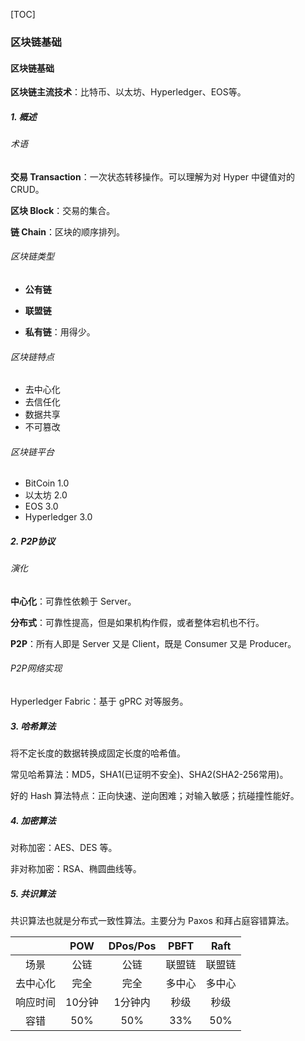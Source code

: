 [TOC]

### 区块链基础

#### 区块链基础

**区块链主流技术**：比特币、以太坊、Hyperledger、EOS等。

##### 1. 概述

###### 术语

**交易 Transaction**：一次状态转移操作。可以理解为对 Hyper 中键值对的 CRUD。

**区块 Block**：交易的集合。

**链 Chain**：区块的顺序排列。

###### 区块链类型

- **公有链**

- **联盟链**

- **私有链**：用得少。

###### 区块链特点

- 去中心化
- 去信任化
- 数据共享
- 不可篡改

###### 区块链平台

- BitCoin 1.0
- 以太坊  2.0
- EOS  3.0
- Hyperledger 3.0

##### 2. P2P协议

###### 演化

**中心化**：可靠性依赖于 Server。

**分布式**：可靠性提高，但是如果机构作假，或者整体宕机也不行。

**P2P**：所有人即是 Server 又是 Client，既是 Consumer 又是 Producer。

###### P2P网络实现

Hyperledger Fabric：基于 gPRC 对等服务。

##### 3. 哈希算法

将不定长度的数据转换成固定长度的哈希值。

常见哈希算法：MD5，SHA1(已证明不安全)、SHA2(SHA2-256常用)。

好的 Hash 算法特点：正向快速、逆向困难；对输入敏感；抗碰撞性能好。

##### 4. 加密算法

对称加密：AES、DES 等。

非对称加密：RSA、椭圆曲线等。

##### 5. 共识算法

共识算法也就是分布式一致性算法。主要分为 Paxos 和拜占庭容错算法。

|          |  POW   | DPos/Pos |  PBFT  |  Raft  |
| :------: | :----: | :------: | :----: | :----: |
|   场景   |  公链  |   公链   | 联盟链 | 联盟链 |
| 去中心化 |  完全  |   完全   | 多中心 | 多中心 |
| 响应时间 | 10分钟 | 1分钟内  |  秒级  |  秒级  |
|   容错   |  50%   |   50%    |  33%   |  50%   |







